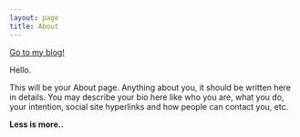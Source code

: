 ```yaml
---
layout: page
title: About
---
```


[Go to my blog!](https://yu-so-young.github.io/blog/)

Hello.

This will be your About page. Anything about you, it should be written here in details. You may describe your bio here like who you are, what you do, your intention, social site hyperlinks and how people can contact you, etc.

**Less is more..**
